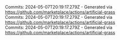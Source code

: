 Commits: 2024-05-07T20:19:17.279Z - Generated via https://github.com/marketplace/actions/artificial-grass
<br>
Commits: 2024-05-07T20:19:17.279Z - Generated via https://github.com/marketplace/actions/artificial-grass
<br>
Commits: 2024-05-07T20:19:17.279Z - Generated via https://github.com/marketplace/actions/artificial-grass
<br>
